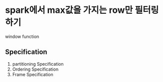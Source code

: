 # spark에서 max값을 가지는 row만 필터링하기

window function 


## Specification
1. partitioning Specification
2. Ordering Specification
3. Frame Specification

